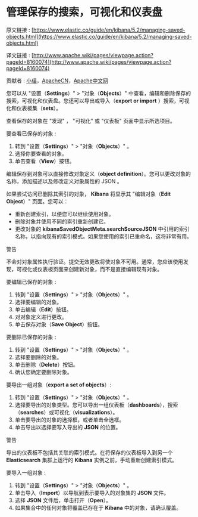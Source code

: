 # 管理保存的搜索，可视化和仪表盘

原文链接 : [https://www.elastic.co/guide/en/kibana/5.2/managing-saved-objects.html](https://www.elastic.co/guide/en/kibana/5.2/managing-saved-objects.html)

译文链接 : [http://www.apache.wiki/pages/viewpage.action?pageId=8160074](http://www.apache.wiki/pages/viewpage.action?pageId=8160074)

贡献者 : [小瑶](/display/~chenyao)，[ApacheCN](/display/~apachecn)，[Apache中文网](/display/~apachechina)

您可以从 "设置（**Settings**）" &gt; "对象（**Objects**）" 中查看，编辑和删除保存的搜索，可视化和仪表盘。您还可以导出或导入（**export or import** ）搜索，可视化和仪表板集（**sets**）。

查看保存的对象在 "发现" ， "可视化" 或 "仪表板" 页面中显示所选项目。

要查看已保存的对象 : 

1.  转到 "设置（**Settings**）" &gt; "对象（**Objects**）" 。
2.  选择你要查看的对象。
3.  单击查看（**View**）按钮。

编辑保存到对象可以直接修改对象定义（**object definition**）。您可以更改对象的名称，添加描述以及修改定义对象属性的 JSON 。

如果尝试访问已删除其索引的对象， **Kibana** 将显示其 "编辑对象（**Edit Object**）" 页面。您可以：

*   重新创建索引，以便您可以继续使用对象。
*   删除对象并使用不同的索引重新创建它。
*   更改对象的 **kibanaSavedObjectMeta.searchSourceJSON** 中引用的索引名称，以指向现有的索引模式。如果您使用的索引已重命名，这将非常有用。

警告

不会对对象属性执行验证。提交无效更改将使对象不可用。通常，您应该使用发现，可视化或仪表板页面来创建新对象，而不是直接编辑现有对象。

要编辑已保存的对象 : 

1.  转到 "设置（**Settings**）" &gt; "对象（**Objects**）" 。
2.  选择要编辑的对象。
3.  单击编辑（**Edit**）按钮。
4.  对对象定义进行更改。
5.  单击保存对象（**Save Object**）按钮。

要删除已保存的对象 : 

1.  转到 "设置（**Settings**）" &gt; "对象（**Objects**）" 。
2.  选择要删除的对象。
3.  单击删除（**Delete**）按钮。
4.  确认您确定要删除对象。

要导出一组对象（**export a set of objects**）: 

1.  转到 "设置（**Settings**）" &gt; "对象（**Objects**）" 。
2.  选择要导出的对象类型。您可以导出一组仪表板（**dashboards**），搜索（**searches**）或可视化（**visualizations**）。
3.  单击要导出的对象的选择框，或者单击全选框。
4.  单击导出以选择要写入导出的 **JSON** 的位置。

警告

导出的仪表板不包括其关联的索引模式。在将保存的仪表板导入到另一个 **Elasticsearch** 集群上运行的 **Kibana** 实例之前，手动重新创建索引模式。

要导入一组对象 : 

1.  转到 "设置（**Settings**）" &gt; "对象（**Objects**）" 。
2.  单击导入（**Import**）以导航到表示要导入的对象集的 **JSON** 文件。
3.  选择 **JSON** 文件后，单击打开（**Open**）。
4.  如果集合中的任何对象将覆盖已存在于 **Kibana** 中的对象，请确认覆盖。
